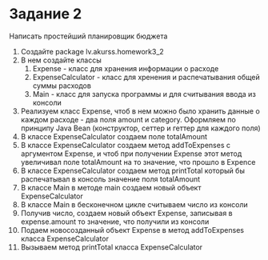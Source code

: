 # Задание 2

Написать простейший планировщик бюджета

1. Создайте package lv.akurss.homework3_2
2. В нем создайте классы 
   1. Expense - класс для хранения информации о расходе
   2. ExpenseCalculator - класс для хренения и распечатывания общей суммы расходов
   3. Main - класс для запуска программы и для считывания ввода из консоли
3. Реализуем класс Expense, чтоб в нем можно было хранить данные о каждом расходе - два поля amount и category. Оформляем по принципу Java Bean (конструктор, сеттер и геттер для каждого поля)
4. В классе ExpenseCalculator создаем поле totalAmount
5. В классе ExpenseCalculator создаем метод addToExpenses с аргументом Expense, и чтоб при получении Expense этот метод увеличивал поле totalAmount на то значение, что прошло в Expence
6. В классе ExpenseCalculator создаем метод printTotal который бы распечатывал в консоль значение поля totalAmount
7. В классе Main в методе main создаем новый объект ExpenseCalculator
8. В классе Main в бесконечном цикле считываем число из консоли
9. Получив число, создаем новый объект Expense, записывая в expense.amount то значение, что получили из консоли
10. Подаем новосозданный объект Expense в метод addToExpenses класса ExpenseCalculator
11. Вызываем метод printTotal класса ExpenseCalculator